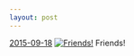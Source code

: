 ```yaml
---
layout: post
---
```


<p>
  <time><a href="/426">2015-09-18</a></time>
  <a href="/426"><img src="{{ site.assets_url }}/426-640.jpg" srcset="{{ site.assets_url }}/426-1280.jpg 1280w, {{ site.assets_url }}/426-960.jpg 960w, {{ site.assets_url }}/426-640.jpg 640w, {{ site.assets_url }}/426-320.jpg 320w" sizes="(min-width: 700px) 50vw, calc(100vw - 2rem)" alt="Friends!" /></a>
  <span>Friends!</span>
</p>
